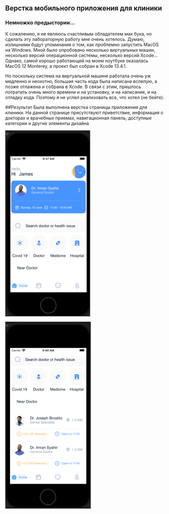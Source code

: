 ## Верстка мобильного приложения для клиники

### Немножко предыстории...

К сожалению, я не являюсь счастливым обладателем мак бука, но сделать эту лабораторную работу мне очень хотелось. 
Думаю, излишними будут упоминания о том, как проблемно запустить MacOS на Windows. Мной было опробовано несколько виртуальных машин, несколько версий операционной системы, несколько версий Xcode...
Однако, самой хорошо работающей на моем ноутбуке оказалась MacOS 12 Monterey, а проект был собран в Xcode 13.4.1.

Но поскольку система на виртуальной машине работала очень уж медленно и неохотно, большая часть кода была написана вслепую, а позже отлажена и собрана в Xcode.
В связи с этим, пришлось потратить очень много времени и на установку, и на написание, и на отладку кода. Поэтому я не успел реализовать все, что хотел (не бейте).

##Результат
Была выполнена верстка страницы приложения для клиники. 
На данной странице присутствуют приветствие, информация о докторах и врачебных приемах, навигационная панель, доступные категории и другие элементы дизайна


![Начало страницы](image1.png)


![Конец страницы](image2.png)
